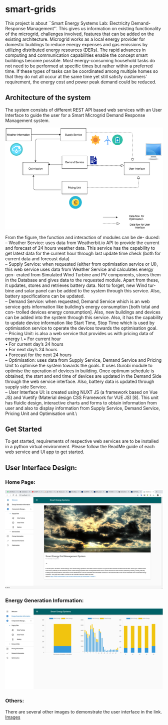 # smart-grids

This project is about ``Smart Energy Systems Lab: Electricity Demand-Response Management''. This gives us information on existing functionality of the microgrid, challenges involved, features that can be added on the existing architecture. Microgrid works as a local energy provider for domestic buildings to reduce energy expenses and gas emissions by utilizing distributed energy resources (DERs). The rapid advances in computing and communication capabilities enable the concept smart buildings become possible. Most energy-consuming household tasks do not need to be performed at specific times but rather within a preferred time. If these types of tasks can be coordinated among multiple homes so that they do not all occur at the same time yet still satisfy customers’ requirement, the energy cost and power peak demand could be reduced.

## Architecture of the system

The system consists of different REST API based web services with an User Interface to guide the user for a Smart Microgrid Demand Response Management system.

![Architecture of the system](https://github.com/muralikrishnat29/smart-grids/blob/master/pictures/architecture.png)

From the figure, the function and interaction of modules can be de-
duced: \
– Weather Service: uses data from Weatherbit.io API to provide the current
and forecast of 24 hours weather data. This service has the capability to get
latest data for the current hour through last update time check (both for
current data and forecast data) \
– Supply Service: when requested (either from optimisation service or UI),
this web service uses data from Weather Service and calculates energy gen-
erated from Simulated Wind Turbine and PV components, stores them in
the Database and gives data to the requested module. Apart from these,
it updates, stores and retrieves battery data. Not to forget, new Wind tur-
bine and solar panel can be added to the system through this service. Also,
battery specifications can be updated. \
– Demand Service: when requested, Demand Service which is an web service
gets information like building’s energy consumption [both total and con-
trolled devices energy consumption]. Also, new buildings and devices can
be added into the system through this service. Also, it has the capability
to update device information like Start Time, Stop Time which is used by
optimisation service to operate the devices towards the optimisation goal. \
– Pricing Unit: is also a web service that provides us with pricing data of energy \ 
• For current hour \
• For current day’s 24 hours \
• For next day’s 24 hours \
• Forecast for the next 24 hours \
– Optimisation: uses data from Supply Service, Demand Service and Pricing
Unit to optimise the system towards the goals. It uses Gurobi module to
optimise the operation of devices in building. Once optimum schedule is
obtained, the start and end time of devices are updated in the Demand Side
through the web service interface. Also, battery data is updated through
supply side Service.\
– User Interface UI: is created using NUXT JS (a framework based on Vue
JS) and Vuetify (Material design CSS Framework for VUE JS) [8]. This unit
has fluidic design, interactive charts and forms to obtain information from
user and also to display information from Supply Service, Demand Service,
Pricing Unit and Optimisation unit.\

## Get Started

To get started, requirements of respective web services are to be installed in a python virtual environment. Please follow the ReadMe guide of each web service and UI app to get started.

## User Interface Design:

### Home Page:

![Home Page](https://github.com/muralikrishnat29/smart-grids/blob/master/pictures/introduction.jpeg)

### Energy Generation Information:

![Energy Generation Information](https://github.com/muralikrishnat29/smart-grids/blob/master/pictures/energy%20generation%20information.jpeg)

### Others:

There are several other images to demonstrate the user interface in the link. \
[Images](https://github.com/muralikrishnat29/smart-grids/blob/master/pictures)

